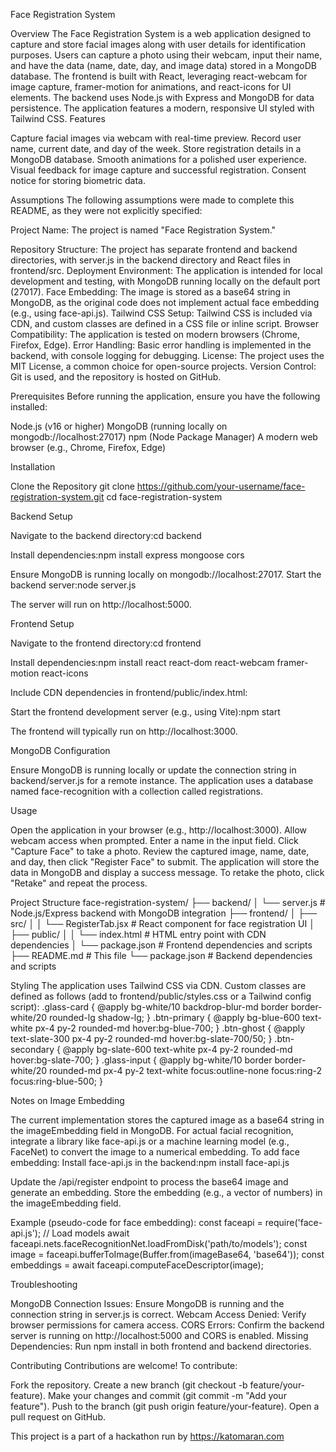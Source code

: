 Face Registration System



Overview
The Face Registration System is a web application designed to capture and store facial images along with user details for identification purposes. Users can capture a photo using their webcam, input their name, and have the data (name, date, day, and image data) stored in a MongoDB database. The frontend is built with React, leveraging react-webcam for image capture, framer-motion for animations, and react-icons for UI elements. The backend uses Node.js with Express and MongoDB for data persistence. The application features a modern, responsive UI styled with Tailwind CSS.
Features

Capture facial images via webcam with real-time preview.
Record user name, current date, and day of the week.
Store registration details in a MongoDB database.
Smooth animations for a polished user experience.
Visual feedback for image capture and successful registration.
Consent notice for storing biometric data.

Assumptions
The following assumptions were made to complete this README, as they were not explicitly specified:

Project Name: The project is named "Face Registration System."

Repository Structure: The project has separate frontend and backend directories, with server.js in the backend directory and React files in frontend/src.
Deployment Environment: The application is intended for local development and testing, with MongoDB running locally on the default port (27017).
Face Embedding: The image is stored as a base64 string in MongoDB, as the original code does not implement actual face embedding (e.g., using face-api.js).
Tailwind CSS Setup: Tailwind CSS is included via CDN, and custom classes are defined in a CSS file or inline script.
Browser Compatibility: The application is tested on modern browsers (Chrome, Firefox, Edge).
Error Handling: Basic error handling is implemented in the backend, with console logging for debugging.
License: The project uses the MIT License, a common choice for open-source projects.
Version Control: Git is used, and the repository is hosted on GitHub.

Prerequisites
Before running the application, ensure you have the following installed:

Node.js (v16 or higher)
MongoDB (running locally on mongodb://localhost:27017)
npm (Node Package Manager)
A modern web browser (e.g., Chrome, Firefox, Edge)

Installation

Clone the Repository
git clone https://github.com/your-username/face-registration-system.git
cd face-registration-system


Backend Setup

Navigate to the backend directory:cd backend


Install dependencies:npm install express mongoose cors


Ensure MongoDB is running locally on mongodb://localhost:27017.
Start the backend server:node server.js

The server will run on http://localhost:5000.


Frontend Setup

Navigate to the frontend directory:cd frontend


Install dependencies:npm install react react-dom react-webcam framer-motion react-icons


Include CDN dependencies in frontend/public/index.html:<script src="https://cdn.jsdelivr.net/npm/react@18.2.0/umd/react.production.min.js"></script>
<script src="https://cdn.jsdelivr.net/npm/react-dom@18.2.0/umd/react-dom.production.min.js"></script>
<script src="https://cdn.jsdelivr.net/npm/framer-motion@10.12.4/dist/framer-motion.js"></script>
<script src="https://cdn.jsdelivr.net/npm/react-webcam@7.0.1/dist/react-webcam.min.js"></script>
<script src="https://cdn.jsdelivr.net/npm/react-icons@4.8.0/dist/react-icons.min.js"></script>
<script src="https://cdn.tailwindcss.com"></script>


Start the frontend development server (e.g., using Vite):npm start

The frontend will typically run on http://localhost:3000.


MongoDB Configuration

Ensure MongoDB is running locally or update the connection string in backend/server.js for a remote instance.
The application uses a database named face-recognition with a collection called registrations.



Usage

Open the application in your browser (e.g., http://localhost:3000).
Allow webcam access when prompted.
Enter a name in the input field.
Click "Capture Face" to take a photo.
Review the captured image, name, date, and day, then click "Register Face" to submit.
The application will store the data in MongoDB and display a success message.
To retake the photo, click "Retake" and repeat the process.

Project Structure
face-registration-system/
├── backend/
│   └── server.js           # Node.js/Express backend with MongoDB integration
├── frontend/
│   ├── src/
│   │   └── RegisterTab.jsx # React component for face registration UI
│   ├── public/
│   │   └── index.html      # HTML entry point with CDN dependencies
│   └── package.json        # Frontend dependencies and scripts
├── README.md               # This file
└── package.json            # Backend dependencies and scripts

Styling
The application uses Tailwind CSS via CDN. Custom classes are defined as follows (add to frontend/public/styles.css or a Tailwind config script):
.glass-card {
  @apply bg-white/10 backdrop-blur-md border border-white/20 rounded-lg shadow-lg;
}
.btn-primary {
  @apply bg-blue-600 text-white px-4 py-2 rounded-md hover:bg-blue-700;
}
.btn-ghost {
  @apply text-slate-300 px-4 py-2 rounded-md hover:bg-slate-700/50;
}
.btn-secondary {
  @apply bg-slate-600 text-white px-4 py-2 rounded-md hover:bg-slate-700;
}
.glass-input {
  @apply bg-white/10 border border-white/20 rounded-md px-4 py-2 text-white focus:outline-none focus:ring-2 focus:ring-blue-500;
}

Notes on Image Embedding

The current implementation stores the captured image as a base64 string in the imageEmbedding field in MongoDB.
For actual facial recognition, integrate a library like face-api.js or a machine learning model (e.g., FaceNet) to convert the image to a numerical embedding.
To add face embedding:
Install face-api.js in the backend:npm install face-api.js


Update the /api/register endpoint to process the base64 image and generate an embedding.
Store the embedding (e.g., a vector of numbers) in the imageEmbedding field.



Example (pseudo-code for face embedding):
const faceapi = require('face-api.js');
// Load models
await faceapi.nets.faceRecognitionNet.loadFromDisk('path/to/models');
const image = faceapi.bufferToImage(Buffer.from(imageBase64, 'base64'));
const embeddings = await faceapi.computeFaceDescriptor(image);

Troubleshooting

MongoDB Connection Issues: Ensure MongoDB is running and the connection string in server.js is correct.
Webcam Access Denied: Verify browser permissions for camera access.
CORS Errors: Confirm the backend server is running on http://localhost:5000 and CORS is enabled.
Missing Dependencies: Run npm install in both frontend and backend directories.

Contributing
Contributions are welcome! To contribute:

Fork the repository.
Create a new branch (git checkout -b feature/your-feature).
Make your changes and commit (git commit -m "Add your feature").
Push to the branch (git push origin feature/your-feature).
Open a pull request on GitHub.

This project is a part of a hackathon run by https://katomaran.com
